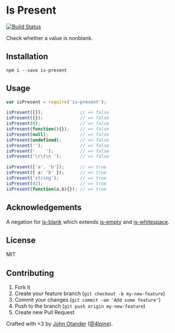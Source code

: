 # Is Present

[![Build Status](https://travis-ci.org/johnotander/is-present.svg?branch=master)](https://travis-ci.org/johnotander/is-present)

Check whether a value is nonblank.

## Installation

```
npm i --save is-present
```

## Usage

```javascript
var isPresent = require('is-present');

isPresent([]);              // => false
isPresent({});              // => false
isPresent(0);               // => false
isPresent(function(){});    // => false
isPresent(null);            // => false
isPresent(undefined);       // => false
isPresent('');              // => false
isPresent('    ');          // => false
isPresent('\r\t\n ');       // => false

isPresent(['a', 'b']);      // => true
isPresent({ a: 'b' });      // => true
isPresent('string');        // => true
isPresent(42);              // => true
isPresent(function(a,b){}); // => true
```

## Acknowledgements

A negation for [is-blank](https://github.com/johnotander/is-blank) which extends
[is-empty](https://github.com/ianstormtaylor/is-empty) and
[is-whitespace](https://github.com/jonschlinkert/is-whitespace).

## License

MIT

## Contributing

1. Fork it
2. Create your feature branch (`git checkout -b my-new-feature`)
3. Commit your changes (`git commit -am 'Add some feature'`)
4. Push to the branch (`git push origin my-new-feature`)
5. Create new Pull Request

Crafted with <3 by [John Otander](http://johnotander.com) ([@4lpine](https://twitter.com/4lpine)).

